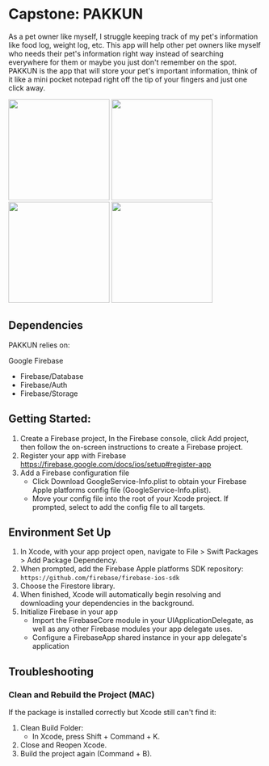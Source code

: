 # Capstone: PAKKUN
As a pet owner like myself, I struggle keeping track of my pet's information like food log, weight log, etc. This app will help other pet owners like myself who needs their pet's information right way instead of searching everywhere for them or maybe you just don't remember on the spot. PAKKUN is the app that will store your pet's important information, think of it like a mini pocket notepad right off the tip of your fingers and just one click away. 

<img src="https://github.com/user-attachments/assets/2c4ff2bd-1ec8-4946-b569-18c9c9ebf944" width="200">
<img src="https://github.com/user-attachments/assets/dc0d69e1-18ec-4807-8535-f2047c0f8fce" width="200">
<img src="https://github.com/user-attachments/assets/154cde8f-cd21-4cdb-a0b2-d60419fb2bb3" width="200">
<img src="https://github.com/user-attachments/assets/2db166d7-5737-4d5a-b8be-2c0478739db6" width="200">

## Dependencies

PAKKUN relies on:

Google Firebase
- Firebase/Database
- Firebase/Auth
- Firebase/Storage

## Getting Started:

1. Create a Firebase project, In the Firebase console, click Add project, then follow the on-screen instructions to create a Firebase project.
2. Register your app with Firebase
   https://firebase.google.com/docs/ios/setup#register-app
3. Add a Firebase configuration file
   - Click Download GoogleService-Info.plist to obtain your Firebase Apple platforms config file (GoogleService-Info.plist).
   - Move your config file into the root of your Xcode project. If prompted, select to add the config file to all targets.

## Environment Set Up 

1. In Xcode, with your app project open, navigate to File > Swift Packages > Add Package Dependency.
2. When prompted, add the Firebase Apple platforms SDK repository:
   `https://github.com/firebase/firebase-ios-sdk`
3. Choose the Firestore library.
4. When finished, Xcode will automatically begin resolving and downloading your dependencies in the background.
5. Initialize Firebase in your app
   - Import the FirebaseCore module in your UIApplicationDelegate, as well as any other Firebase modules your app delegate uses.
   - Configure a FirebaseApp shared instance in your app delegate's application

## Troubleshooting 
### Clean and Rebuild the Project (MAC)
If the package is installed correctly but Xcode still can't find it:

1. Clean Build Folder:
   - In Xcode, press Shift + Command + K.
2. Close and Reopen Xcode.
3. Build the project again (Command + B).
  

